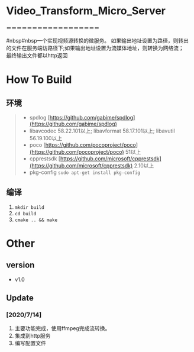 # Video_Transform_Micro_Server
＝＝＝＝＝＝＝＝＝＝＝＝＝＝＝＝＝＝

#nbsp#nbsp一个实现视频源转换的微服务。 如果输出地址设置为路径，则转出的文件在服务端访路径下;如果输出地址设置为流媒体地址，则转换为网络流；  
最终输出文件都以http返回

# How To Build
## 环境
>+ spdlog [https://github.com/gabime/spdlog](https://github.com/gabime/spdlog)
>+ libavcodec 58.22.101以上; libavformat 58.17.101以上; libavutil 56.19.100以上
>+ poco [https://github.com/pocoproject/poco](https://github.com/pocoproject/poco) 51以上
>+ cpprestsdk [https://github.com/microsoft/cpprestsdk](https://github.com/microsoft/cpprestsdk) 2.10以上
>+ pkg-config `sudo apt-get install pkg-config`

## 编译
1. `mkdir build`
2. `cd build`
3. `cmake .. && make`

# Other
## version
+ v1.0

## Update

### [2020/7/14]
1. 主要功能完成，使用ffmpeg完成流转换。
2. 集成到http服务
3. 编写配置文件